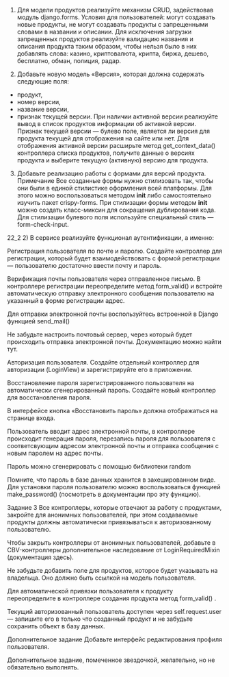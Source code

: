 1. Для модели продуктов реализуйте механизм CRUD, задействовав модуль
django.forms.
Условия для пользователей:
могут создавать новые продукты,
не могут создавать продукты с запрещенными словами в названии и описании.
Для исключения загрузки запрещенных продуктов реализуйте валидацию названия 
 и описания продукта таким образом, чтобы нельзя было в них добавлять слова: 
 казино, криптовалюта, крипта, биржа, дешево, бесплатно, обман, полиция, радар.

2. Добавьте новую модель «Версия», которая должна содержать следующие поля:
- продукт,
- номер версии,
- название версии,
- признак текущей версии.
При наличии активной версии реализуйте вывод в список продуктов информации об
активной версии.
Признак текущей версии — булево поле, является ли версия для продукта текущей
для отображения на сайте или нет.
Для отображения активной версии расширьте метод get_context_data() 
контроллера списка продуктов, получите данные о версиях продукта 
и выберите текущую (активную) версию для продукта.

3. Добавьте реализацию работы с формами для версий продукта.
Примечание
Все созданные формы нужно стилизовать так, чтобы они были в единой стилистике
оформления всей платформы. Для этого можно воспользоваться методом
__init__ либо самостоятельно изучить пакет crispy-forms.
При стилизации формы методом __init__ можно создать класс-миксин 
для сокращения дублирования кода.
Для стилизации булевого поля используйте специальный стиль — form-check-input.

22_2 
2) В сервисе реализуйте функционал аутентификации, а именно:

Регистрация пользователя по почте и паролю.
Создайте контроллер для регистрации, который будет взаимодействовать с формой регистрации 
— пользователю достаточно ввести почту и пароль.

Верификация почты пользователя через отправленное письмо.
В контроллере регистрации переопределите метод 
form_valid()
 и встройте автоматическую отправку электронного сообщения пользователю на 
указанный в форме регистрации адрес.

Для отправки электронной почты воспользуйтесь встроенной в Django функцией 
send_mail()

Не забудьте настроить почтовый сервер, через который будет происходить отправка электронной почты.
Документацию можно найти тут.

Авторизация пользователя.
Создайте отдельный контроллер для авторизации (LoginView) и зарегистрируйте его в приложении.

Восстановление пароля зарегистрированного пользователя на автоматически сгенерированный пароль.
Создайте новый контроллер для восстановления пароля.

В интерфейсе кнопка «Восстановить пароль» должна отображаться на странице входа.

Пользователь вводит адрес электронной почты, в контроллере происходит генерация пароля, 
перезапись пароля для пользователя с соответсвующим адресом электронной почты 
и отправка сообщения с новым паролем на адрес почты.

Пароль можно сгенерировать с помощью библиотеки random

Помните, что пароль в базе данных хранится в захешированном виде. 
Для установки пароля пользователю можно воспользоваться функцией 
make_password() (посмотреть в документации про эту функцию).

Задание 3
Все контроллеры, которые отвечают за работу с продуктами, закройте для анонимных пользователей, 
при этом создаваемые продукты должны автоматически привязываться к авторизованному пользователю.

Чтобы закрыть контроллеры от анонимных пользователей, добавьте в CBV-контроллеры дополнительное наследование от 
LoginRequiredMixin
 (документация здесь).

Не забудьте добавить поле для продуктов, которое будет указывать на владельца. Оно должно быть ссылкой на модель пользователя.

Для автоматической привязки пользователя к продукту переопределите в контроллере создания продукта метод 
form_valid()
.

Текущий авторизованный пользователь доступен через 
self.request.user
 — запишите его в только что созданный продукт и не забудьте сохранить объект в базу данных.

 
Дополнительное задание
Добавьте интерфейс редактирования профиля пользователя.

 
Дополнительное задание, помеченное звездочкой, желательно, но не обязательно выполнять.